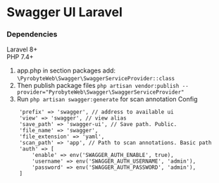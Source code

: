 # Swagger UI Laravel
### Dependencies
Laravel 8+  
PHP 7.4+

1. app.php in section packages add:  
``\PyrobyteWeb\Swagger\SwaggerServiceProvider::class``  
2. Then publish package files ``php artisan vendor:publish --provider="PyrobyteWeb\Swagger\SwaggerServiceProvider"``
3. Run ``php artisan swagger:generate`` for scan annotation 
Config  
````
    'prefix' => 'swagger', // address to available ui
    'view' => 'swagger', // view alias
    'save_path' => 'swagger-ui', // Save path. Public.
    'file_name' => 'swagger',
    'file_extension' => 'yaml',
    'scan_path' => 'app', // Path to scan annotations. Basic path
    'auth' => [
        'enable' => env('SWAGGER_AUTH_ENABLE', true),
        'username' => env('SWAGGER_AUTH_USERNAME', 'admin'),
        'password' => env('SWAGGER_AUTH_PASSWORD', 'admin'),
    ]
````